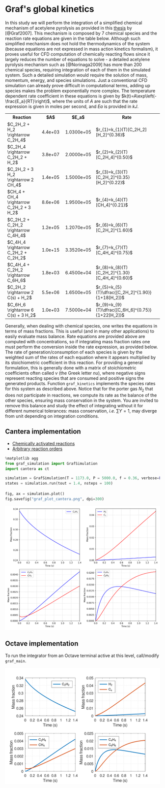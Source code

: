 # Graf's global kinetics


In this study we will perform the integration of a simplified chemical mechanism of acetylene pyrolysis as provided in this [thesis](https://publikationen.bibliothek.kit.edu/1000007244/97488) by [@Graf2007]. This mechanism is composed by 7 chemical species and the reaction rate equations are given in the table below. Although such simplified mechanism does not hold the thermodynamics of the system (because equations are not expressed in mass action kinetics formalism), it proves useful for CFD computation of chemically reacting flows since it largely reduces the number of equations to solve - a detailed acetylene pyrolysis mechanism such as [@Norinaga2009] has more than 200 chemical species, requiring integration of each of them in the simulated system. Such a detailed simulation would require the solution of mass, momentum, energy, and species simulations. Just a conventional CFD simulation can already prove difficult in computational terms, adding up species makes the problem exponentially more complex. The temperature dependent rate coefficient in these equations is given by $k(t)=A\exp\left(-\frac{E_a}{RT}\right)$, where the units of $A$ are such that the rate expression is given in moles per second, and $Ea$ is provided in $kJ$.


<table>
  <tr>
    <th style="width: 200px;">Reaction</th>
    <th style="width: 100px;">$A$</th>
    <th style="width: 100px;">$E_a$</th>
    <th style="width: 300px;">Rate</th>
  </tr>
  <tr>
    <td>$C_2H_2 + H_2 \rightarrow C_2H_4$</td>
    <td style="text-align: center;">4.4e+03</td>
    <td style="text-align: center;">1.0300e+05</td>
    <td>$r_{1}=k_{1}(T)[C_2H_2][H_2]^{0.36}$</td>
  </tr>
  <tr>
    <td>$C_2H_4 \rightarrow C_2H_2 + H_2$</td>
    <td style="text-align: center;">3.8e+07</td>
    <td style="text-align: center;">2.0000e+05</td>
    <td>$r_{2}=k_{2}(T)[C_2H_4]^{0.50}$</td>
  </tr>
  <tr>
    <td>$C_2H_2 + 3 H_2 \rightarrow 2 CH_4$</td>
    <td style="text-align: center;">1.4e+05</td>
    <td style="text-align: center;">1.5000e+05</td>
    <td>$r_{3}=k_{3}(T)[C_2H_2]^{0.35}[H_2]^{0.22}$</td>
  </tr>
  <tr>
    <td>$CH_4 + CH_4 \rightarrow C_2H_2 + 3 H_2$</td>
    <td style="text-align: center;">8.6e+06</td>
    <td style="text-align: center;">1.9500e+05</td>
    <td>$r_{4}=k_{4}(T)[CH_4]^{0.21}$</td>
  </tr>
  <tr>
    <td>$C_2H_2 + C_2H_2 \rightarrow C_4H_4$</td>
    <td style="text-align: center;">1.2e+05</td>
    <td style="text-align: center;">1.2070e+05</td>
    <td>$r_{6}=k_{6}(T)[C_2H_2]^{1.60}$</td>
  </tr>
  <tr>
    <td>$C_4H_4 \rightarrow C_2H_2 + C_2H_2$</td>
    <td style="text-align: center;">1.0e+15</td>
    <td style="text-align: center;">3.3520e+05</td>
    <td>$r_{7}=k_{7}(T)[C_4H_4]^{0.75}$</td>
  </tr>
  <tr>
    <td>$C_4H_4 + C_2H_2 \rightarrow C_6H_6$</td>
    <td style="text-align: center;">1.8e+03</td>
    <td style="text-align: center;">6.4500e+04</td>
    <td>$r_{8}=k_{8}(T)[C_2H_2]^{1.30}[C_4H_4]^{0.60}$</td>
  </tr>
  <tr>
    <td>$C_2H_2 \rightarrow 2 C(s) + H_2$</td>
    <td style="text-align: center;">5.5e+06</td>
    <td style="text-align: center;">1.6500e+05</td>
    <td>$r_{5}=k_{5}(T)\dfrac{[C_2H_2]^{1.90}}{1+18[H_2]}$</td>
  </tr>
  <tr>
    <td>$C_6H_6 \rightarrow 6 C(s) + 3 H_2$</td>
    <td style="text-align: center;">1.0e+03</td>
    <td style="text-align: center;">7.5000e+04</td>
    <td>$r_{9}=k_{9}(T)\dfrac{[C_6H_6]^{0.75}}{1+22[H_2]}$</td>
  </tr>
</table>


Generally, when dealing with chemical species, one writes the equations in terms of mass fractions. This is useful (and in many other applications) to easily evaluate mass balance. Rate equations are provided above are computed with concentrations, so if integrating mass fraction rates one must perform the conversion inside the rate expression, as provided below. The rate of generation/consumption of each species is given by the weighted sum of the rates of each equation where it appears multiplied by its stoichiometric coefficient in this reaction. For providing a general formulation, this is generally done with a matrix of stoichiometric coefficients often called $\nu$ (the Greek letter *nu*), where negative signs represent reacting species that are consumed and positive signs the generated products. Function `graf_kinetics` implements the species rates for this system as described above. Notice that for the porter gas $N_2$ that does not participate in reactions, we compute its rate as the balance of the other species, ensuring mass conservation in the system. You are invited to remove this balance and study the effect of integrating without it for different numerical tolerances: mass conservation, *i.e.* $\sum{}Y=1$, may diverge from unit depending on integration conditions.


## Cantera implementation

- [Chemically activated reactions](https://cantera.org/stable/reference/kinetics/rate-constants.html#chemically-activated-reactions)
- [Arbitrary reaction orders](https://cantera.org/stable/reference/kinetics/reaction-rates.html#reaction-orders)

```python
%matplotlib agg
from graf_simulation import GrafSimulation
import cantera as ct
```

```python
simulation = GrafSimulation(T = 1173.0, P = 5000.0, f = 0.36, verbose=False)
states = simulation.run(tout = 1.4, nsteps = 100)

fig, ax = simulation.plot()
fig.savefig("graf_plot_cantera.png", dpi=300)
```

![Reference scenario](graf_plot_cantera.png)


## Octave implementation

To run the integrator from an Octave terminal active at this level, call/modify `graf_main`.

![Reference scenario](graf_plot_octave.png)
